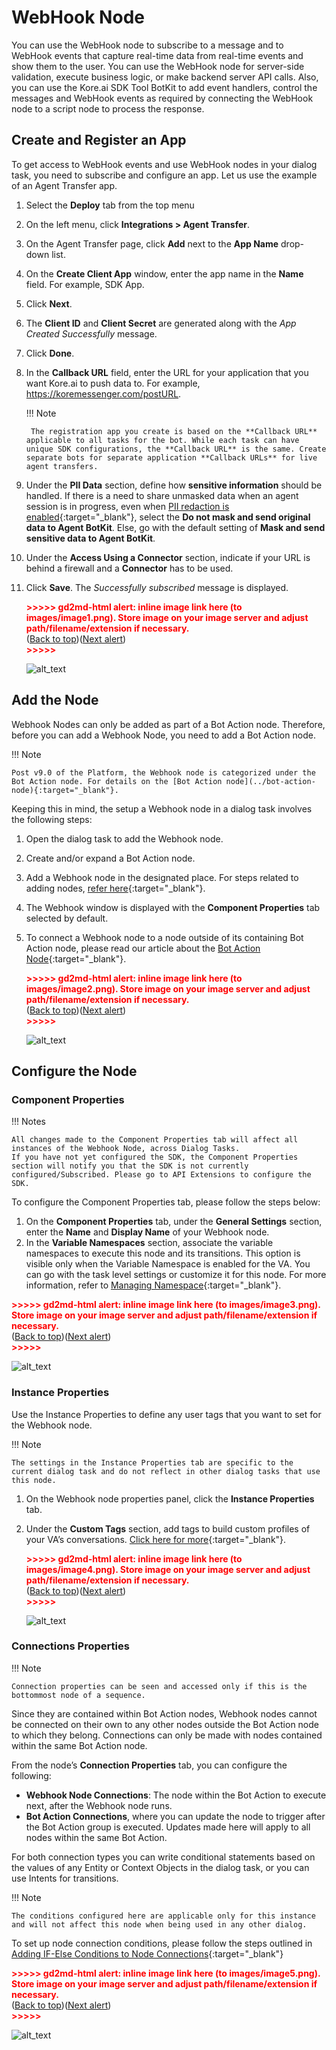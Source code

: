 # WebHook Node

You can use the WebHook node to subscribe to a message and to WebHook events that capture real-time data from real-time events and show them to the user. You can use the WebHook node for server-side validation, execute business logic, or make backend server API calls. Also, you can use the Kore.ai SDK Tool BotKit to add event handlers, control the messages and WebHook events as required by connecting the WebHook node to a script node to process the response.


## Create and Register an App

To get access to WebHook events and use WebHook nodes in your dialog task, you need to subscribe and configure an app. Let us use the example of an Agent Transfer app.

1. Select the **Deploy** tab from the top menu
2. On the left menu, click **Integrations > Agent Transfer**.
3. On the Agent Transfer page, click **Add** next to the **App Name** drop-down list.
4. On the **Create Client App** window, enter the app name in the **Name** field. For example, SDK App.
5. Click **Next**.
6. The **Client ID** and **Client Secret** are generated along with the _App Created Successfully_ message.
7. Click **Done**.
8. In the **Callback URL** field, enter the URL for your application that you want Kore.ai to push data to. For example, https://koremessenger.com/postURL.

    !!! Note
    
        The registration app you create is based on the **Callback URL** applicable to all tasks for the bot. While each task can have unique SDK configurations, the **Callback URL** is the same. Create separate bots for separate application **Callback URLs** for live agent transfers.

9. Under the **PII Data** section, define how **sensitive information** should be handled. If there is a need to share unmasked data when an agent session is in progress, even when [PII redaction is enabled](../../../../../app-settings/advanced-settings/pii-data-masking){:target="_blank"}, select the **Do not mask and send original data to Agent BotKit**. Else, go with the default setting of **Mask and send sensitive data to Agent BotKit**.
10. Under the **Access Using a Connector** section, indicate if your URL is behind a firewall and a **Connector** has to be used.
11. Click **Save**. The _Successfully subscribed_ message is displayed.

    <p id="gdcalert1" ><span style="color: red; font-weight: bold">>>>>>  gd2md-html alert: inline image link here (to images/image1.png). Store image on your image server and adjust path/filename/extension if necessary. </span><br>(<a href="#">Back to top</a>)(<a href="#gdcalert2">Next alert</a>)<br><span style="color: red; font-weight: bold">>>>>> </span></p>

    ![alt_text](images/image1.png "image_tooltip")


## Add the Node

Webhook Nodes can only be added as part of a Bot Action node. Therefore, before you can add a Webhook Node, you need to add a Bot Action node.

!!! Note

    Post v9.0 of the Platform, the Webhook node is categorized under the Bot Action node. For details on the [Bot Action node](../bot-action-node){:target="_blank"}.

Keeping this in mind, the setup a Webhook node in a dialog task involves the following steps:

1. Open the dialog task to add the Webhook node.
2. Create and/or expand a Bot Action node.
3. Add a Webhook node in the designated place. For steps related to adding nodes, [refer here](../../using-the-dialog-builder-tool/#add-nodes){:target="_blank"}.
4. The Webhook window is displayed with the **Component Properties** tab selected by default.
5. To connect a Webhook node to a node outside of its containing Bot Action node, please read our article about the [Bot Action Node](../bot-action-node/){:target="_blank"}.

    <p id="gdcalert2" ><span style="color: red; font-weight: bold">>>>>>  gd2md-html alert: inline image link here (to images/image2.png). Store image on your image server and adjust path/filename/extension if necessary. </span><br>(<a href="#">Back to top</a>)(<a href="#gdcalert3">Next alert</a>)<br><span style="color: red; font-weight: bold">>>>>> </span></p>

    ![alt_text](images/image2.png "image_tooltip")


## Configure the Node

### Component Properties

!!! Notes

    All changes made to the Component Properties tab will affect all instances of the Webhook Node, across Dialog Tasks.  
    If you have not yet configured the SDK, the Component Properties section will notify you that the SDK is not currently configured/Subscribed. Please go to API Extensions to configure the SDK.

To configure the Component Properties tab, please follow the steps below:

1. On the **Component Properties** tab, under the **General Settings** section, enter the **Name** and **Display Name** of your Webhook node. 
2. In the **Variable Namespaces** section, associate the variable namespaces to execute this node and its transitions. This option is visible only when the Variable Namespace is enabled for the VA. You can go with the task level settings or customize it for this node. For more information, refer to [Managing Namespace](../../../../../app-settings/managing-namespace){:target="_blank"}.

<p id="gdcalert3" ><span style="color: red; font-weight: bold">>>>>>  gd2md-html alert: inline image link here (to images/image3.png). Store image on your image server and adjust path/filename/extension if necessary. </span><br>(<a href="#">Back to top</a>)(<a href="#gdcalert4">Next alert</a>)<br><span style="color: red; font-weight: bold">>>>>> </span></p>

![alt_text](images/image3.png "image_tooltip")


### Instance Properties

Use the Instance Properties to define any user tags that you want to set for the Webhook node.

!!! Note

    The settings in the Instance Properties tab are specific to the current dialog task and do not reflect in other dialog tasks that use this node.

1. On the Webhook node properties panel, click the **Instance Properties** tab.
2. Under the **Custom Tags** section, add tags to build custom profiles of your VA’s conversations. [Click here for more](../../../../../analytics/automation/custom-dashboard/custom-meta-tags){:target="_blank"}.

    <p id="gdcalert4" ><span style="color: red; font-weight: bold">>>>>>  gd2md-html alert: inline image link here (to images/image4.png). Store image on your image server and adjust path/filename/extension if necessary. </span><br>(<a href="#">Back to top</a>)(<a href="#gdcalert5">Next alert</a>)<br><span style="color: red; font-weight: bold">>>>>> </span></p>

    ![alt_text](images/image4.png "image_tooltip")


### Connections Properties

!!! Note

    Connection properties can be seen and accessed only if this is the bottommost node of a sequence.

Since they are contained within Bot Action nodes, Webhook nodes cannot be connected on their own to any other nodes outside the Bot Action node to which they belong. Connections can only be made with nodes contained within the same Bot Action node. 

From the node’s **Connection Properties** tab, you can configure the following:

* **Webhook Node Connections**: The node within the Bot Action to execute next, after the Webhook node runs. 
* **Bot Action Connections**, where you can update the node to trigger after the Bot Action group is executed. Updates made here will apply to all nodes within the same Bot Action. 

For both connection types you can write conditional statements based on the values of any Entity or Context Objects in the dialog task, or you can use Intents for transitions. 

!!! Note

    The conditions configured here are applicable only for this instance and will not affect this node when being used in any other dialog.

To set up node connection conditions, please follow the steps outlined in [Adding IF-Else Conditions to Node Connections](../../node-connections/nodes-conditions){:target="_blank"}

<p id="gdcalert5" ><span style="color: red; font-weight: bold">>>>>>  gd2md-html alert: inline image link here (to images/image5.png). Store image on your image server and adjust path/filename/extension if necessary. </span><br>(<a href="#">Back to top</a>)(<a href="#gdcalert6">Next alert</a>)<br><span style="color: red; font-weight: bold">>>>>> </span></p>

![alt_text](images/image5.png "image_tooltip")